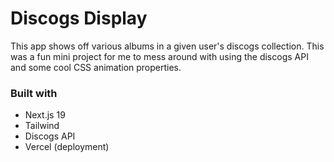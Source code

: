 # Discogs Display
This app shows off various albums in a given user's discogs collection. This was a fun mini project for me to mess around with using the discogs API and some cool CSS animation properties.

### Built with
- Next.js 19
- Tailwind
- Discogs API
- Vercel (deployment)
